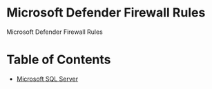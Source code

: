 # Microsoft Defender Firewall Rules
Microsoft Defender Firewall Rules
# Table of Contents

  - [Microsoft SQL Server](<./Microsoft SQL Server/>)
